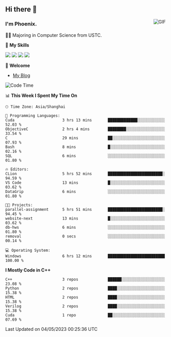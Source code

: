 ## Hi there 👋
<img align="right" alt="GIF" src="https://raw.githubusercontent.com/JoeyBling/JoeyBling/master/pic/pusheencode.gif" />

### I'm Phoenix.

👨‍🎓 Majoring in Computer Science from USTC.

🌟 **My Skills**

![](https://img.shields.io/badge/-Python-3e74a2?style=flat-square&logo=Python&logoColor=fff)
![](https://img.shields.io/badge/-C++-9f62a5?style=flat&logo=cplusplus&logoColor=white)
![](https://img.shields.io/badge/-Linux-185886?style=flat-square&logo=Linux&logoColor=fff)
![](https://img.shields.io/badge/-Rust-ff4136?style=flat-square&logo=Rust&logoColor=fff)

💬 **Welcome**

- [My Blog](https://ysy-phoenix.github.io/)

<!--START_SECTION:waka-->
![Code Time](http://img.shields.io/badge/Code%20Time-121%20hrs%2019%20mins-blue)

📊 **This Week I Spent My Time On** 

```text
🕑︎ Time Zone: Asia/Shanghai

💬 Programming Languages: 
Cuda                     3 hrs 13 mins       █████████████░░░░░░░░░░░░   52.03 % 
ObjectiveC               2 hrs 4 mins        ████████░░░░░░░░░░░░░░░░░   33.54 % 
C                        29 mins             ██░░░░░░░░░░░░░░░░░░░░░░░   07.93 % 
Bash                     8 mins              █░░░░░░░░░░░░░░░░░░░░░░░░   02.16 % 
SQL                      6 mins              ░░░░░░░░░░░░░░░░░░░░░░░░░   01.80 % 

🔥 Editors: 
CLion                    5 hrs 52 mins       ████████████████████████░   94.59 % 
VS Code                  13 mins             █░░░░░░░░░░░░░░░░░░░░░░░░   03.62 % 
DataGrip                 6 mins              ░░░░░░░░░░░░░░░░░░░░░░░░░   01.80 % 

🐱‍💻 Projects: 
parallel-assignment      5 hrs 51 mins       ████████████████████████░   94.45 % 
website-next             13 mins             █░░░░░░░░░░░░░░░░░░░░░░░░   03.62 % 
db-hws                   6 mins              ░░░░░░░░░░░░░░░░░░░░░░░░░   01.80 % 
removal                  0 secs              ░░░░░░░░░░░░░░░░░░░░░░░░░   00.14 % 

💻 Operating System: 
Windows                  6 hrs 12 mins       █████████████████████████   100.00 % 
```

**I Mostly Code in C++** 

```text
C++                      3 repos             ██████░░░░░░░░░░░░░░░░░░░   23.08 % 
Python                   2 repos             ████░░░░░░░░░░░░░░░░░░░░░   15.38 % 
HTML                     2 repos             ████░░░░░░░░░░░░░░░░░░░░░   15.38 % 
Verilog                  2 repos             ████░░░░░░░░░░░░░░░░░░░░░   15.38 % 
Cuda                     1 repo              ██░░░░░░░░░░░░░░░░░░░░░░░   07.69 % 
```




 Last Updated on 04/05/2023 00:25:36 UTC
<!--END_SECTION:waka-->

<!--
**ysy-phoenix/ysy-phoenix** is a ✨ _special_ ✨ repository because its `README.md` (this file) appears on your GitHub profile.

Here are some ideas to get you started:

- 🔭 I’m currently working on ...
- 🌱 I’m currently learning ...
- 👯 I’m looking to collaborate on ...
- 🤔 I’m looking for help with ...
- 💬 Ask me about ...
- 📫 How to reach me: ...
- 😄 Pronouns: ...
- ⚡ Fun fact: ...
-->
